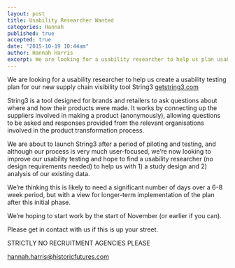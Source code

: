 ```yaml
---
layout: post
title: Usability Researcher Wanted
categories: Hannah
published: true
accepted: true
date: "2015-10-19 10:44am"
author: Hannah Harris
excerpt: We are looking for a usability researcher to help us plan usability testing of our new supply chain visibility tool String3 (getstring3.com).
---
```


We are looking for a usability researcher to help us create a usability testing plan for our new supply chain visibility tool String3 [getstring3.com](getstring3.com) 

String3 is a tool designed for brands and retailers to ask questions about where and how their products were made. It works by connecting up the suppliers involved in making a product (anonymously), allowing questions to be asked and responses provided from the relevant organisations involved in the product transformation process. 

We are about to launch String3 after a period of piloting and testing, and although our process is very much user-focused,  we’re now looking to improve our usability testing and hope to find a usability researcher (no design requirements needed) to help us with 1) a study design and 2) analysis of our existing data. 

We’re thinking this is likely to need a significant number of days over a 6-8 week period, but with a view for longer-term implementation of the plan after this initial phase. 

We’re hoping to start work by the start of November (or earlier if you can).

Please get in contact with us if this is up your street.

STRICTLY NO RECRUITMENT AGENCIES PLEASE

hannah.harris@historicfutures.com 

